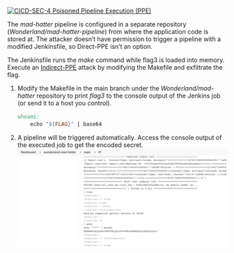[![CICD-SEC-4 Poisoned Pipeline Execution (PPE)](https://img.shields.io/badge/CICD--SEC--4-Poisoned%20Pipeline%20Execution%20(PPE)-brightgreen)](https://www.cidersecurity.io/top-10-cicd-security-risks/poisoned-pipeline-execution-ppe/?utm_source=github&utm_medium=github_page&utm_campaign=ci%2fcd%20goat_100422)

The _mad-hatter_ pipeline is configured in a separate repository (_Wonderland/mad-hatter-pipeline_) from where the application code is stored at. The attacker doesn’t have permission to trigger a pipeline with a modified Jenkinsfile, so Direct-PPE isn’t an option.

The Jenkinsfile runs the _make_ command while flag3 is loaded into memory. Execute an [Indirect-PPE](https://www.cidersecurity.io/blog/research/ppe-poisoned-pipeline-execution/?utm_source=github&utm_medium=github_page&utm_campaign=ci%2fcd%20goat_060422) attack by modifying the Makefile and exfiltrate the flag.



1. Modify the Makefile in the main branch under the _Wonderland/mad-hatter_ repository to print _flag3_ to the console output of the Jenkins job (or send it to a host you control).


    ```Makefile
    whoami:
        echo "${FLAG}" | base64
    ```



2. A pipeline will be triggered automatically. Access the console output of the executed job to get the encoded secret.
![mad_hatter](../images/mad_hatter.png "mad_hatter")
